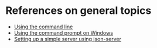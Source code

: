 # References on general topics
- [Using the command line](https://www.youtube.com/watch?v=yz7nYlnXLfE)
- [Using the command prompt on Windows](https://www.youtube.com/playlist?list=PL6gx4Cwl9DGDV6SnbINlVUd0o2xT4JbMu)
- [Setting up a simple server using json-server](https://www.npmjs.com/package/json-server)